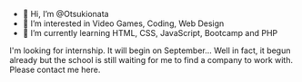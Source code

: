 - 👋 Hi, I’m @Otsukionata
- 👀 I’m interested in Video Games, Coding, Web Design
- 🌱 I’m currently learning HTML, CSS, JavaScript, Bootcamp and PHP

I'm looking for internship. It will begin on September... Well in fact, it begun already but the school is still waiting for me to find a company to work with. Please contact me here.


<!---
Otsukionata
- 💞️ I’m looking to collaborate on Js and PHP
- 📫 How to reach me ...
--->
